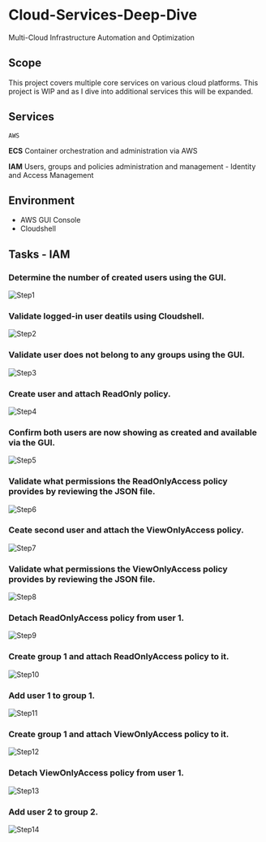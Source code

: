 # Cloud-Services-Deep-Dive
Multi-Cloud Infrastructure Automation and Optimization

## Scope
This project covers multiple core services on various cloud platforms. This project is WIP and as I dive into additional services this will be expanded.

## Services
`AWS`

**ECS** Container orchestration and administration via AWS

**IAM** Users, groups and policies administration and management - Identity and Access Management

## Environment
- AWS GUI Console
- Cloudshell
  
## Tasks - IAM

### Determine the number of created users using the GUI.
![Step1](images/step1.jpg)

### Validate logged-in user deatils using Cloudshell.
![Step2](images/step2.jpg)

### Validate user does not belong to any groups using the GUI.
![Step3](images/step3.jpg)

### Create user and attach ReadOnly policy.
![Step4](images/step4.jpg)

### Confirm both users are now showing as created and available via the GUI.
![Step5](images/step5.jpg)

### Validate what permissions the ReadOnlyAccess policy provides by reviewing the JSON file.
![Step6](images/step6.jpg)

### Ceate second user and attach the ViewOnlyAccess policy.
![Step7](images/step7.jpg)

### Validate what permissions the ViewOnlyAccess policy provides by reviewing the JSON file.
![Step8](images/step8.jpg)

### Detach ReadOnlyAccess policy from user 1.
![Step9](images/step9.jpg)

### Create group 1 and attach ReadOnlyAccess policy to it.
![Step10](images/step10.jpg)

### Add user 1 to group 1.
![Step11](images/step11.jpg)

### Create group 1 and attach ViewOnlyAccess policy to it.
![Step12](images/step12.jpg)

### Detach ViewOnlyAccess policy from user 1.
![Step13](images/step13.jpg)

### Add user 2 to group 2.
![Step14](images/step14.jpg)
